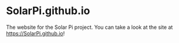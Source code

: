 # SolarPi.github.io
The website for the Solar Pi project. You can take a look at the site at https://SolarPi.github.io!
